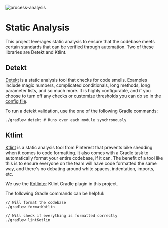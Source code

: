 ![process-analysis](https://github.com/devrath/RunTracer/assets/1456191/b0067c4c-f6f6-4c1d-a994-d378efd5b6f6)
# Static Analysis

This project leverages static analysis to ensure that the codebase meets certain standards that can be verified through automation. Two of these libraries are Detekt and Ktlint.

## Detekt

[Detekt](https://github.com/detekt/detekt) is a static analysis tool that checks for code smells. Examples include magic numbers, complicated conditionals, long methods, long parameter lists, and so much more. It is highly configurable, and if you choose to turn off any checks or customize thresholds you can do so in the [config file](/config/detekt/detekt.yml).

To run a detekt validation, use the one of the following Gradle commands:

```
./gradlew detekt # Runs over each module synchronously
```

## Ktlint

[Ktlint](https://github.com/pinterest/ktlint) is a static analysis tool from Pinterest that prevents bike shedding when it comes to code formatting. It also comes with a Gradle task to automatically format your entire codebase, if it can. The benefit of a tool like this is to ensure everyone on the team will have code formatted the same way, and there's no debating around white spaces, indentation, imports, etc.

We use the [Kotlinter](https://github.com/jeremymailen/kotlinter-gradle) Ktlint Gradle plugin in this project.

The following Gradle commands can be helpful:

```
// Will format the codebase
./gradlew formatKotlin

// Will check if everything is formatted correctly
./gradlew lintKotlin
```
